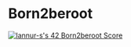 # Born2beroot

[![lannur-s's 42 Born2beroot Score](https://badge42.vercel.app/api/v2/cllaz5g89004008jx96snhdbq/project/3109405)](https://github.com/JaeSeoKim/badge42)
